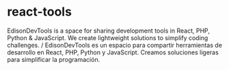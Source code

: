# react-tools
EdisonDevTools is a space for sharing development tools in React, PHP, Python &amp; JavaScript. We create lightweight solutions to simplify coding challenges.  /  EdisonDevTools es un espacio para compartir herramientas de desarrollo en React, PHP, Python y JavaScript. Creamos soluciones ligeras para simplificar la programación.
